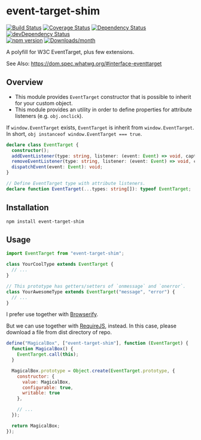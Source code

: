 # event-target-shim

[![Build Status](https://travis-ci.org/mysticatea/event-target-shim.svg)](https://travis-ci.org/mysticatea/event-target-shim)
[![Coverage Status](https://coveralls.io/repos/mysticatea/event-target-shim/badge.svg?branch=master&service=github)](https://coveralls.io/github/mysticatea/event-target-shim?branch=master)
[![Dependency Status](https://david-dm.org/mysticatea/event-target-shim.svg)](https://david-dm.org/mysticatea/event-target-shim)
[![devDependency Status](https://david-dm.org/mysticatea/event-target-shim/dev-status.svg)](https://david-dm.org/mysticatea/event-target-shim#info=devDependencies)<br>
[![npm version](https://img.shields.io/npm/v/event-target-shim.svg)](https://www.npmjs.com/package/event-target-shim)
[![Downloads/month](https://img.shields.io/npm/dm/event-target-shim.svg)](https://www.npmjs.com/package/event-target-shim)

A polyfill for W3C EventTarget, plus few extensions.

See Also: https://dom.spec.whatwg.org/#interface-eventtarget


## Overview

- This module provides `EventTarget` constructor that is possible to inherit for
  your custom object.
- This module provides an utility in order to define properties for attribute
  listeners (e.g. `obj.onclick`).

If `window.EventTarget` exists, `EventTarget` is inherit from
`window.EventTarget`.
In short, `obj instanceof window.EventTarget === true`.

```ts
declare class EventTarget {
  constructor();
  addEventListener(type: string, listener: (event: Event) => void, capture?: boolean): void;
  removeEventListener(type: string, listener: (event: Event) => void, capture?: boolean): void;
  dispatchEvent(event: Event): void;
}

// Define EventTarget type with attribute listeners.
declare function EventTarget(...types: string[]): typeof EventTarget;
```


## Installation

```
npm install event-target-shim
```


## Usage

```js
import EventTarget from "event-target-shim";

class YourCoolType extends EventTarget {
  // ...
}

// This prototype has getters/setters of `onmessage` and `onerror`.
class YourAwesomeType extends EventTarget("message", "error") {
  // ...
}
```

I prefer use together with [Browserify](http://browserify.org).

But we can use together with [RequireJS](http://requirejs.org/), instead.
In this case, please download a file from dist directory of repo.

```js
define("MagicalBox", ["event-target-shim"], function (EventTarget) {
  function MagicalBox() {
    EventTarget.call(this);
  }

  MagicalBox.prototype = Object.create(EventTarget.prototype, {
    constructor: {
      value: MagicalBox,
      configurable: true,
      writable: true
    },

    // ...
  });

  return MagicalBox;
});
```
